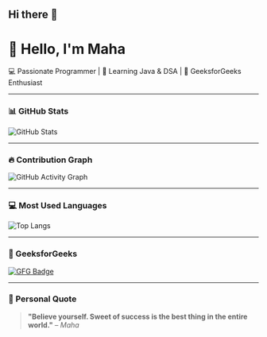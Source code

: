## Hi there 👋
# 👋 Hello, I'm Maha

💻 Passionate Programmer | 🌱 Learning Java & DSA | 🚀 GeeksforGeeks Enthusiast

---

### 📊 GitHub Stats

![GitHub Stats](https://github-readme-stats.vercel.app/api?username=Maha561&show_icons=true&theme=tokyonight)

---

### 🔥 Contribution Graph

![GitHub Activity Graph](https://github-readme-activity-graph.cyclic.app/graph?username=Maha561&theme=react-dark)

---

### 💻 Most Used Languages

![Top Langs](https://github-readme-stats.vercel.app/api/top-langs/?username=Maha561&layout=compact&theme=tokyonight)

---

### 🧠 GeeksforGeeks

[![GFG Badge](https://img.shields.io/badge/GeeksforGeeks-Visit%20Profile-green?style=for-the-badge&logo=geeksforgeeks)](https://auth.geeksforgeeks.org/user/mahalakshmi8s5u/)

---

### 🌟 Personal Quote

> **"Believe yourself. Sweet of success is the best thing in the entire world."** – *Maha*

